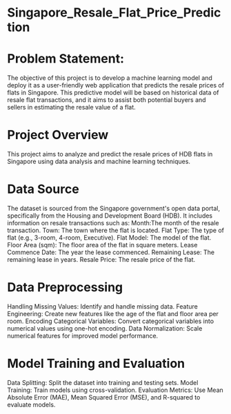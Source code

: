 
# Singapore_Resale_Flat_Price_Prediction

# Problem Statement:
The objective of this project is to develop a machine learning model and deploy it as a user-friendly web application that predicts the resale prices of flats in Singapore. This predictive model will be based on historical data of resale flat transactions, and it aims to assist both potential buyers and sellers in estimating the resale value of a flat.


# Project Overview
This project aims to analyze and predict the resale prices of HDB flats in Singapore using data analysis and machine learning techniques.

# Data Source
The dataset is sourced from the Singapore government's open data portal, specifically from the Housing and Development Board (HDB). It includes information on resale transactions such as:
Month:The month of the resale transaction.
Town: The town where the flat is located.
Flat Type: The type of flat (e.g., 3-room, 4-room, Executive).
Flat Model: The model of the flat.
Floor Area (sqm): The floor area of the flat in square meters.
Lease Commence Date: The year the lease commenced.
Remaining Lease: The remaining lease in years.
Resale Price: The resale price of the flat.

# Data Preprocessing
Handling Missing Values: Identify and handle missing data.
Feature Engineering: Create new features like the age of the flat and floor area per room.
Encoding Categorical Variables: Convert categorical variables into numerical values using one-hot encoding.
Data Normalization: Scale numerical features for improved model performance.

# Model Training and Evaluation
Data Splitting: Split the dataset into training and testing sets.
Model Training: Train models using cross-validation.
Evaluation Metrics: Use Mean Absolute Error (MAE), Mean Squared Error (MSE), and R-squared to evaluate models.
